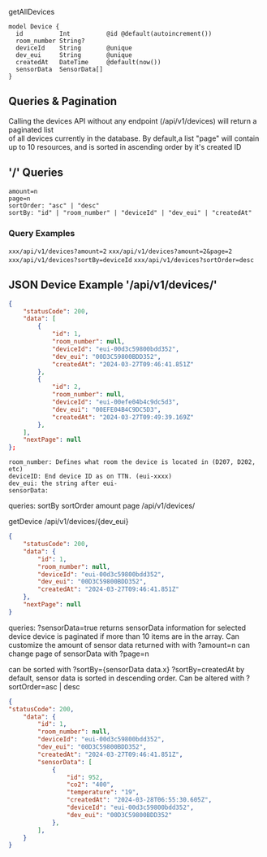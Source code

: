 getAllDevices

```prisma
model Device {
  id          Int          @id @default(autoincrement())
  room_number String?
  deviceId    String       @unique
  dev_eui     String       @unique
  createdAt   DateTime     @default(now())
  sensorData  SensorData[]
}
```

## Queries & Pagination
Calling the devices API without any endpoint (/api/v1/devices) will return a paginated list   
of all devices currently in the database.
By default,a list "page" will contain up to 10 resources, and is sorted in ascending order by it's created ID

## '/' Queries
```
amount=n 
page=n
sortOrder: "asc" | "desc"
sortBy: "id" | "room_number" | "deviceId" | "dev_eui" | "createdAt"
```

### Query Examples
`xxx/api/v1/devices?amount=2`
`xxx/api/v1/devices?amount=2&page=2`
`xxx/api/v1/devices?sortBy=deviceId`
`xxx/api/v1/devices?sortOrder=desc`


## JSON Device Example '/api/v1/devices/'
```json
{
    "statusCode": 200,
    "data": [
        {
            "id": 1,
            "room_number": null,
            "deviceId": "eui-00d3c59800bdd352",
            "dev_eui": "00D3C59800BDD352",
            "createdAt": "2024-03-27T09:46:41.851Z"
        },
        {
            "id": 2,
            "room_number": null,
            "deviceId": "eui-00efe04b4c9dc5d3",
            "dev_eui": "00EFE04B4C9DC5D3",
            "createdAt": "2024-03-27T09:49:39.169Z"
        },
    ],
    "nextPage": null
};
```


```
room_number: Defines what room the device is located in (D207, D202, etc)
deviceID: End device ID as on TTN. (eui-xxxx)
dev_eui: the string after eui-
sensorData: 
```

queries: 
sortBy
sortOrder
amount
page
/api/v1/devices/



getDevice
/api/v1/devices/{dev_eui}
```json
{
    "statusCode": 200,
    "data": {
        "id": 1,
        "room_number": null,
        "deviceId": "eui-00d3c59800bdd352",
        "dev_eui": "00D3C59800BDD352",
        "createdAt": "2024-03-27T09:46:41.851Z"
    },
    "nextPage": null
}
```

queries: 
?sensorData=true
returns sensorData information for selected device
device is paginated if more than 10 items are in the array.
Can customize the amount of sensor data returned with with ?amount=n
can change page of sensorData with ?page=n

can be sorted with ?sortBy={sensorData data.x} ?sortBy=createdAt
by default, sensor data is sorted in descending order.
Can be altered with ?sortOrder=asc | desc

```json
{
"statusCode": 200,
    "data": {
        "id": 1,
        "room_number": null,
        "deviceId": "eui-00d3c59800bdd352",
        "dev_eui": "00D3C59800BDD352",
        "createdAt": "2024-03-27T09:46:41.851Z",
        "sensorData": [
            {
                "id": 952,
                "co2": "400",
                "temperature": "19",
                "createdAt": "2024-03-28T06:55:30.605Z",
                "deviceId": "eui-00d3c59800bdd352",
                "dev_eui": "00D3C59800BDD352"
            },
        ],
    }
}
```